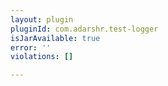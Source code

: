 ```yaml
---
layout: plugin
pluginId: com.adarshr.test-logger
isJarAvailable: true
error: ''
violations: []

---
```

